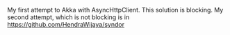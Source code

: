 My first attempt to Akka with AsyncHttpClient. This solution is blocking. My second attempt, which is not blocking is in https://github.com/HendraWijaya/syndor